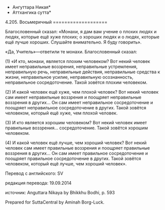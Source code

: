 * Ангуттара Никая*
* Аттхангика сутта*

4\.205\. Восьмеричный
\=\=\=\=\=\=\=\=\=\=\=\=\=\=\=\=\=\=\=

Благословенный сказал: «Монахи, я дам вам учение о плохих людях и людях, которые ещё хуже плохих; о хороших людях и о людях, которые ещё лучше хороших\. Слушайте внимательно\. Я буду говорить»\.

«Да, Учитель»—ответили те монахи\. Благословенный сказал:

\(1\) «И кто, монахи, является плохим человеком? Вот некий человек имеет неправильные воззрения, неправильные устремления, неправильную речь, неправильные действия, неправильные средства к жизни, неправильное усилие, неправильную осознанность, неправильное сосредоточение\. Такой зовётся плохим человеком\.

\(2\) И какой человек ещё хуже, чем плохой человек? Вот некий человек сам имеет неправильные воззрения и поощряет неправильные воззрения в других… Он сам имеет неправильное сосредоточение и поощряет неправильное сосредоточение в других\. Такой зовётся человеком, который ещё хуже, чем плохой человек\.

\(3\) И кто является хорошим человеком? Вот некий человек имеет правильные воззрения… сосредоточение\. Такой зовётся хорошим человеком\.

\(4\) И какой человек ещё лучше, чем хороший человек? Вот некий человек сам имеет правильные воззрения и поощряет правильные воззрения в других… Он сам имеет правильное сосредоточение и поощряет правильное сосредоточение в других\. Такой зовётся человеком, который ещё лучше, чем хороший человек»\.

Перевод с английского: SV

редакция перевода: 19\.09\.2014

источник: Anguttara Nikaya by Bhikkhu Bodhi, p\. 593

Prepared for SuttaCentral by Aminah Borg\-Luck\.